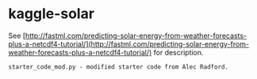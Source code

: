 kaggle-solar
============

See [http://fastml.com/predicting-solar-energy-from-weather-forecasts-plus-a-netcdf4-tutorial/](http://fastml.com/predicting-solar-energy-from-weather-forecasts-plus-a-netcdf4-tutorial/) for description.

	starter_code_mod.py - modified starter code from Alec Radford.
	



